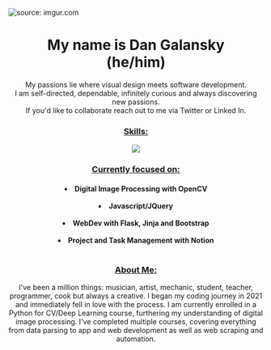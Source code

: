 <img href="https://imgur.com/GorCOKi"><img src="https://i.imgur.com/GorCOKi.jpg" title="source: imgur.com"></img>
<h1 align="center">My name is Dan Galansky<br>
(he/him)
<br></h1> 
<p align="center">My passions lie where visual design meets software development.<br>I am self-directed, dependable, infinitely curious and always discovering new passions.<br>If you'd like to collaborate reach out to me via Twitter or Linked In.</p>
<h3 align="center"><ins>Skills:</ins></h3>
<p align="center">
    <img src="https://skillicons.dev/icons?i=py,js,jquery,html,css,flask,bootstrap,selenium,atom,ai,ps,ableton,stackoverflow,discord&perline=7" />
  </a>
</p>
<h3 align="center"><ins>Currently focused on:</ins></h3>
<h4 align="center">
  <li>Digital Image Processing with OpenCV</li><br>
  <li>Javascript/JQuery</li><br>
  <li>WebDev with Flask, Jinja and Bootstrap</li><br>
  <li>Project and Task Management with Notion</li><br>
<h3 align="center"><ins>About Me:</ins></h3>
<p align="center">I've been a million things: musician, artist, mechanic, student, teacher, programmer, cook but always a creative. I began my coding journey in 2021 and immediately fell in love with the process. I am currently enrolled in a Python for CV/Deep Learning course, furthering my understanding of digital image processing. I've completed multiple courses, covering everything from data parsing to app and web development as well as web scraping and automation.<br>
</p>




